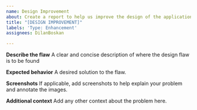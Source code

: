 ```yaml
---
name: Design Improvement
about: Create a report to help us improve the design of the application
title: "[DESIGN IMPROVEMENT]"
labels: 'Type: Enhancement'
assignees: DilanBoskan

---
```


**Describe the flaw**
A clear and concise description of where the design flaw is to be found

**Expected behavior**
A desired solution to the flaw.

**Screenshots**
If applicable, add screenshots to help explain your problem and annotate the images.

**Additional context**
Add any other context about the problem here.
